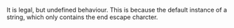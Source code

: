 It is legal, but undefined behaviour. This is because the default instance of a string, which only contains the end escape  charcter.
